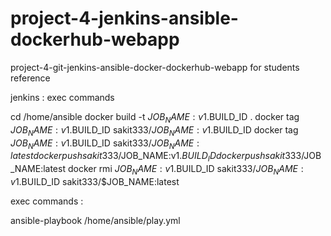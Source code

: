 # project-4-jenkins-ansible-dockerhub-webapp
project-4-git-jenkins-ansible-docker-dockerhub-webapp for students reference

jenkins : exec commands 

cd /home/ansible
docker build -t $JOB_NAME:v1.$BUILD_ID .
docker tag $JOB_NAME:v1.$BUILD_ID sakit333/$JOB_NAME:v1.$BUILD_ID
docker tag $JOB_NAME:v1.$BUILD_ID sakit333/$JOB_NAME:latest
docker push sakit333/$JOB_NAME:v1.$BUILD_ID
docker push sakit333/$JOB_NAME:latest
docker rmi $JOB_NAME:v1.$BUILD_ID sakit333/$JOB_NAME:v1.$BUILD_ID sakit333/$JOB_NAME:latest


exec commands : 

ansible-playbook /home/ansible/play.yml
